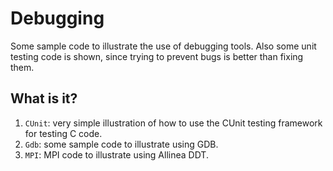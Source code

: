 # Debugging
Some sample code to illustrate the use of debugging tools.  Also some unit
testing code is shown, since trying to prevent bugs is better than fixing
them.

## What is it?
1. `CUnit`: very simple illustration of how to use the CUnit testing
    framework for testing C code.
1. `Gdb`: some sample code to illustrate using GDB.
1. `MPI`: MPI code to illustrate using Allinea DDT.
